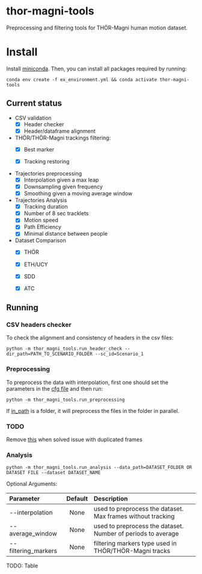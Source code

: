 # thor-magni-tools
Preprocessing and filtering tools for THÖR-Magni human motion dataset.


# Install

Install [miniconda](http://docs.conda.io/en/latest/miniconda.html). Then, you can install all packages required by running:

```
conda env create -f ex_environment.yml && conda activate thor-magni-tools
```


## Current status

* CSV validation
  * [x] Header checker
  * [x] Header/dataframe alignment

* THÖR/THÖR-Magni trackings filtering:
  * [x] Best marker
  * [x] Tracking restoring 


* Trajectories preprocessing
  * [x] Interpolation given a max leap
  * [x] Downsampling given frequency
  * [x] Smoothing given a moving average window  

* Trajectories Analysis
  * [x] Tracking duration 
  * [x] Number of 8 sec tracklets
  * [x] Motion speed
  * [x] Path Efficiency
  * [x] Minimal distance between people

* Dataset Comparison
  * [x] THÖR
  * [x] ETH/UCY
  * [x] SDD
  * [x] ATC



## Running

### CSV headers checker

To check the alignment and consistency of headers in the csv files:

```
python -m thor_magni_tools.run_header_check --dir_path=PATH_TO_SCENARIO_FOLDER --sc_id=Scenario_1
```

### Preprocessing


To preprocess the data with interpolation, first one should set the parameters in the [cfg file](https://github.com/tmralmeida/thor-magni-tools/blob/main/thor_magni_tools/preprocessing/cfg.yaml) and then run:

```
python -m thor_magni_tools.run_preprocessing 
```

If [in_path](https://github.com/tmralmeida/thor-magni-tools/blob/main/thor_magni_tools/preprocessing/cfg.yaml#L1) is a folder, it will preprocess the files in the folder in parallel. 

### TODO 
Remove [this](https://github.com/tmralmeida/thor-magni-tools-new/blob/main/thor_magni_tools/utils/load.py#L28) when solved issue with duplicated frames


### Analysis

```
python -m thor_magni_tools.run_analysis --data_path=DATASET_FOLDER OR DATASET FILE --dataset DATASET_NAME 
```

Optional Arguments:

| Parameter                 | Default       | Description   |	
| :------------------------ |:-------------:| :-------------|
| --interpolation 	        |	None          |used to preprocess the dataset. Max frames without tracking |
| --average_window 	        |	None          |used to preprocess the dataset. Number of periods to average |
| --filtering_markers 	    |	None          |filtering markers type used in THÖR/THÖR-Magni tracks |




TODO: Table